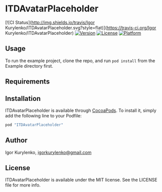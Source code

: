# ITDAvatarPlaceholder

[![CI Status](http://img.shields.io/travis/Igor Kurylenko/ITDAvatarPlaceholder.svg?style=flat)](https://travis-ci.org/Igor Kurylenko/ITDAvatarPlaceholder)
[![Version](https://img.shields.io/cocoapods/v/ITDAvatarPlaceholder.svg?style=flat)](http://cocoapods.org/pods/ITDAvatarPlaceholder)
[![License](https://img.shields.io/cocoapods/l/ITDAvatarPlaceholder.svg?style=flat)](http://cocoapods.org/pods/ITDAvatarPlaceholder)
[![Platform](https://img.shields.io/cocoapods/p/ITDAvatarPlaceholder.svg?style=flat)](http://cocoapods.org/pods/ITDAvatarPlaceholder)

## Usage

To run the example project, clone the repo, and run `pod install` from the Example directory first.

## Requirements

## Installation

ITDAvatarPlaceholder is available through [CocoaPods](http://cocoapods.org). To install
it, simply add the following line to your Podfile:

```ruby
pod "ITDAvatarPlaceholder"
```

## Author

Igor Kurylenko, igorkurylenko@gmail.com

## License

ITDAvatarPlaceholder is available under the MIT license. See the LICENSE file for more info.
